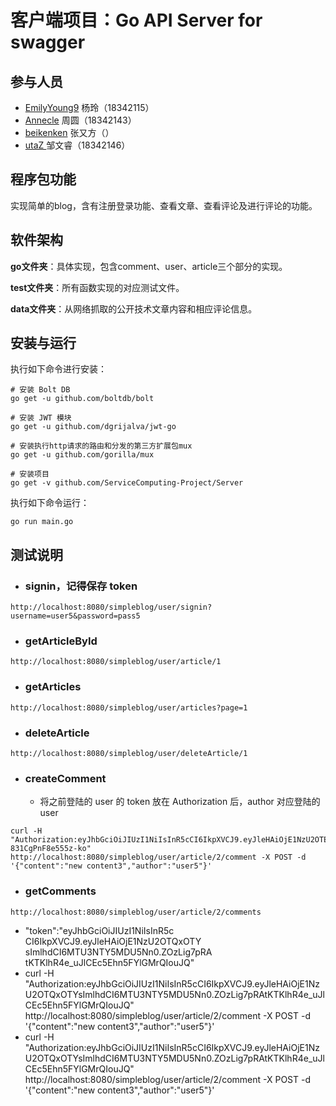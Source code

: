 

# 客户端项目：Go API Server for swagger

## 参与人员

- [EmilyYoung9](https://github.com/orgs/ServiceComputing-Project/people/EmilyYoung9) 杨玲（18342115）
- [Annecle](https://github.com/orgs/ServiceComputing-Project/people/Annecle)  周圆（18342143）
- [beikenken](https://github.com/orgs/ServiceComputing-Project/people/beikenken) 张又方（）
- [utaZ ](https://github.com/orgs/ServiceComputing-Project/people/utaZ) 邹文睿（18342146）

## 程序包功能

实现简单的blog，含有注册登录功能、查看文章、查看评论及进行评论的功能。

## 软件架构

**go文件夹**：具体实现，包含comment、user、article三个部分的实现。

**test文件夹**：所有函数实现的对应测试文件。

**data文件夹**：从网络抓取的公开技术文章内容和相应评论信息。


## 安装与运行

执行如下命令进行安装：

```
# 安装 Bolt DB
go get -u github.com/boltdb/bolt

# 安装 JWT 模块
go get -u github.com/dgrijalva/jwt-go

# 安装执行http请求的路由和分发的第三方扩展包mux
go get -u github.com/gorilla/mux

# 安装项目
go get -v github.com/ServiceComputing-Project/Server
```

执行如下命令运行：

```
go run main.go
```

## 测试说明

* ### signin，记得保存 token

```shell
http://localhost:8080/simpleblog/user/signin?username=user5&password=pass5
```

* ### getArticleById

```
http://localhost:8080/simpleblog/user/article/1
```

* ### getArticles

```
http://localhost:8080/simpleblog/user/articles?page=1
```

* ### deleteArticle

```
http://localhost:8080/simpleblog/user/deleteArticle/1
```

* ### createComment 
  
  * 将之前登陆的 user 的 token 放在 Authorization 后，author 对应登陆的 user

```
curl -H "Authorization:eyJhbGciOiJIUzI1NiIsInR5cCI6IkpXVCJ9.eyJleHAiOjE1NzU2OTE4MzcsImlhdCI6MTU3NTY4ODIzN30.4Uw5rYZPCxB7uXNrVtn69Tmsy-831CgPnF8e555z-ko" http://localhost:8080/simpleblog/user/article/2/comment -X POST -d '{"content":"new content3","author":"user5"}'
```

* ### getComments

```
http://localhost:8080/simpleblog/user/article/2/comments
```



- "token":"eyJhbGciOiJIUzI1NiIsInR5c
                      CI6IkpXVCJ9.eyJleHAiOjE1NzU2OTQxOTY
                      sImlhdCI6MTU3NTY5MDU5Nn0.ZOzLig7pRA
                      tKTKlhR4e_uJlCEc5Ehn5FYlGMrQIouJQ"
- curl -H "Authorization:eyJhbGciOiJIUzI1NiIsInR5cCI6IkpXVCJ9.eyJleHAiOjE1NzU2OTQxOTYsImlhdCI6MTU3NTY5MDU5Nn0.ZOzLig7pRAtKTKlhR4e_uJlCEc5Ehn5FYlGMrQIouJQ" http://localhost:8080/simpleblog/user/article/2/comment -X POST -d '{"content":"new content3","author":"user5"}'
- curl -H "Authorization:eyJhbGciOiJIUzI1NiIsInR5cCI6IkpXVCJ9.eyJleHAiOjE1NzU2OTQxOTYsImlhdCI6MTU3NTY5MDU5Nn0.ZOzLig7pRAtKTKlhR4e_uJlCEc5Ehn5FYlGMrQIouJQ" http://localhost:8080/simpleblog/user/article/2/comment -X POST -d '{"content":"new content3","author":"user5"}'